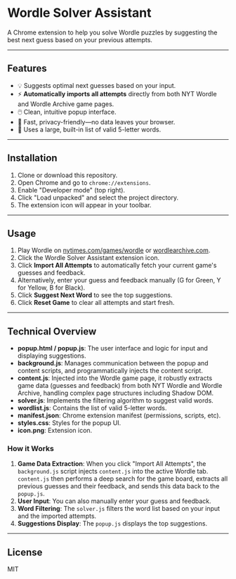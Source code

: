 # Wordle Solver Assistant

A Chrome extension to help you solve Wordle puzzles by suggesting the best next guess based on your previous attempts.

---

## Features

- 💡 Suggests optimal next guesses based on your input.
- ⚡ **Automatically imports all attempts** directly from both NYT Wordle and Wordle Archive game pages.
- 🖱️ Clean, intuitive popup interface.
- 🚀 Fast, privacy-friendly—no data leaves your browser.
- 📝 Uses a large, built-in list of valid 5-letter words.

---

## Installation

1. Clone or download this repository.
2. Open Chrome and go to `chrome://extensions`.
3. Enable "Developer mode" (top right).
4. Click "Load unpacked" and select the project directory.
5. The extension icon will appear in your toolbar.

---

## Usage

1. Play Wordle on [nytimes.com/games/wordle](https://www.nytimes.com/games/wordle/) or [wordlearchive.com](https://www.wordlearchive.com/).
2. Click the Wordle Solver Assistant extension icon.
3. Click **Import All Attempts** to automatically fetch your current game's guesses and feedback.
4. Alternatively, enter your guess and feedback manually (G for Green, Y for Yellow, B for Black).
5. Click **Suggest Next Word** to see the top suggestions.
6. Click **Reset Game** to clear all attempts and start fresh.

---

## Technical Overview

- **popup.html / popup.js**: The user interface and logic for input and displaying suggestions.
- **background.js**: Manages communication between the popup and content scripts, and programmatically injects the content script.
- **content.js**: Injected into the Wordle game page, it robustly extracts game data (guesses and feedback) from both NYT Wordle and Wordle Archive, handling complex page structures including Shadow DOM.
- **solver.js**: Implements the filtering algorithm to suggest valid words.
- **wordlist.js**: Contains the list of valid 5-letter words.
- **manifest.json**: Chrome extension manifest (permissions, scripts, etc).
- **styles.css**: Styles for the popup UI.
- **icon.png**: Extension icon.

### How it Works

1. **Game Data Extraction**: When you click "Import All Attempts", the `background.js` script injects `content.js` into the active Wordle tab. `content.js` then performs a deep search for the game board, extracts all previous guesses and their feedback, and sends this data back to the `popup.js`.
2. **User Input**: You can also manually enter your guess and feedback.
3. **Word Filtering**: The `solver.js` filters the word list based on your input and the imported attempts.
4. **Suggestions Display**: The `popup.js` displays the top suggestions.

---

## License

MIT